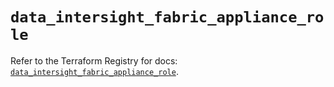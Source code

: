 # `data_intersight_fabric_appliance_role`

Refer to the Terraform Registry for docs: [`data_intersight_fabric_appliance_role`](https://registry.terraform.io/providers/ciscodevnet/intersight/1.0.71/docs/data-sources/fabric_appliance_role).
